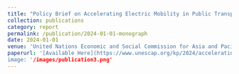 ```yaml
---
title: "Policy Brief on Accelerating Electric Mobility in Public Transport: How Asia and the Pacific Could Unlock Financing for Electric Buses"
collection: publications
category: report
permalink: /publication/2024-01-01-monograph
date: 2024-01-01
venue: 'United Nations Economic and Social Commission for Asia and Pacific'
paperurl: '[Available Here](https://www.unescap.org/kp/2024/accelerating-electric-mobility-public-transport-how-asia-and-pacific-could-unlock-financing#)
image: '/images/publication3.png'
---
```

